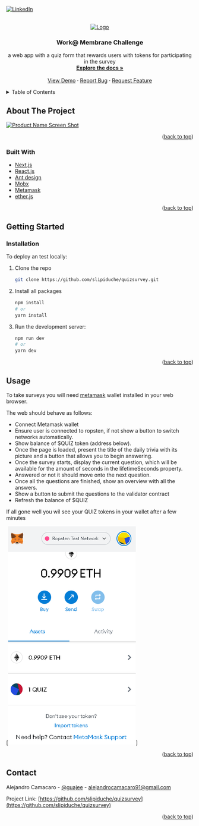 <div id="top"></div>

[![LinkedIn][linkedin-shield]][linkedin-url]

<!-- PROJECT LOGO -->
<br />
<div align="center">
  <a href="https://github.com/slipiduche/quizsurvey">
    <img src="https://48tools.com/wp-content/uploads/2015/09/shortlink.png" alt="Logo" width="80" height="80">
  </a>

<h3 align="center">Work@ Membrane Challenge</h3>

  <p align="center">
    
a web app with a quiz form that rewards users with tokens for participating in the survey
    <br />
    <a href="https://github.com/slipiduche/quizsurvey"><strong>Explore the docs »</strong></a>
    <br />
    <br />
    <a href="https://quizsurvey.vercel.app/">View Demo</a>
    ·
    <a href="https://github.com/slipiduche/quizsurvey/issues">Report Bug</a>
    ·
    <a href="https://github.com/slipiduche/quizsurvey/issues">Request Feature</a>

  </p>
</div>

<!-- TABLE OF CONTENTS -->
<details>
  <summary>Table of Contents</summary>
  <ol>
    <li>
      <a href="#about-the-project">About The Project</a>
      <ul>
        <li><a href="#built-with">Built With</a></li>
      </ul>
    </li>
    <li>
      <a href="#getting-started">Getting Started</a>
      <ul>
                <li><a href="#installation">Installation</a></li>
      </ul>
    </li>
    <li><a href="#usage">Usage</a></li>
    <li><a href="#contact">Contact</a></li>
    
  </ol>
</details>

<!-- ABOUT THE PROJECT -->

## About The Project

[![Product Name Screen Shot][product-screenshot]](http://quizsurvey.vercel.app/)

<p align="right">(<a href="#top">back to top</a>)</p>

### Built With

- [Next.js](https://nextjs.org/)
- [React.js](https://reactjs.org/)
- [Ant design](https://ant.design/)
- [Mobx](https://mobx-state-tree.js.org/)
- [Metamask](https://metamask.io/)
- [ether.js](https://ethers.org/)

<p align="right">(<a href="#top">back to top</a>)</p>

<!-- GETTING STARTED -->

## Getting Started

### Installation

To deploy an test locally:

1. Clone the repo
   ```sh
   git clone https://github.com/slipiduche/quizsurvey.git
   ```
2. Install all packages

   ```sh
   npm install
   # or
   yarn install

   ```

3. Run the development server:

   ```sh
   npm run dev
   # or
   yarn dev
   ```

<p align="right">(<a href="#top">back to top</a>)</p>

<!-- USAGE EXAMPLES -->

## Usage

To take surveys you will need [metamask](https://metamask.io) wallet installed in your web browser.

The web should behave as follows:

- Connect Metamask wallet
- Ensure user is connected to ropsten, if not show a button to switch networks automatically.
- Show balance of $QUIZ token (address below).
- Once the page is loaded, present the title of the daily trivia with its picture and a button
  that allows you to begin answering.
- Once the survey starts, display the current question, which will be available for the amount
  of seconds in the lifetimeSeconds property.
- Answered or not it should move onto the next question.
- Once all the questions are finished, show an overview with all the answers.
- Show a button to submit the questions to the validator contract
- Refresh the balance of $QUIZ

If all gone well you wil see your QUIZ tokens in your wallet after a few minutes

[![Metamask Balance][metamask-balance-screenshot]]

<p align="right">(<a href="#top">back to top</a>)</p>

## Contact

Alejandro Camacaro - [@guajee](https://twitter.com/guajee) - alejandrocamacaro91@gmail.com

Project Link: [https://github.com/slipiduche/quizsurvey](https://github.com/slipiduche/quizsurvey)

<p align="right">(<a href="#top">back to top</a>)</p>

<!-- MARKDOWN LINKS & IMAGES -->
<!-- https://www.markdownguide.org/basic-syntax/#reference-style-links -->

[contributors-shield]: https://img.shields.io/github/contributors/slipiduche/quizsurvey.svg?style=for-the-badge
[contributors-url]: https://github.com/slipiduche/quizsurvey/graphs/contributors
[forks-shield]: https://img.shields.io/github/forks/slipiduche/quizsurvey.svg?style=for-the-badge
[forks-url]: https://github.com/slipiduche/quizsurvey/network/members
[stars-shield]: https://img.shields.io/github/stars/slipiduche/quizsurvey.svg?style=for-the-badge
[stars-url]: https://github.com/slipiduche/quizsurvey/stargazers
[issues-shield]: https://img.shields.io/github/issues/slipiduche/quizsurvey.svg?style=for-the-badge
[issues-url]: https://github.com/slipiduche/quizsurvey/issues
[license-shield]: https://img.shields.io/github/license/slipiduche/quizsurvey.svg?style=for-the-badge
[license-url]: https://github.com/slipiduche/quizsurvey/blob/master/LICENSE.txt
[linkedin-shield]: https://img.shields.io/badge/-LinkedIn-black.svg?style=for-the-badge&logo=linkedin&colorB=555
[linkedin-url]: https://linkedin.com/in/alejandro-camacaro-9ba1b558
[product-screenshot]: images/screenshot.png
[metamask-balance-screenshot]: images/metamask-balance-screenshot.png
